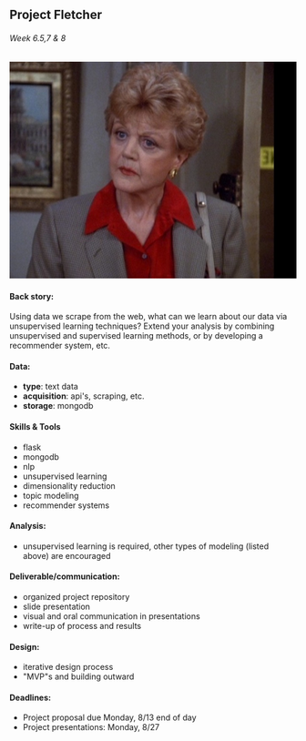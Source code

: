 ## Project Fletcher
###### Week 6.5,7 & 8

![](Fletcher.jpg)


#### Back story:

Using data we scrape from the web, what can we learn about our data via unsupervised
learning techniques?  Extend your analysis by combining unsupervised and supervised learning methods, or by developing a recommender system, etc.


#### Data:

 * **type**: text data
 * **acquisition**: api's, scraping, etc.
 * **storage**: mongodb


#### Skills & Tools

 * flask
 * mongodb
 * nlp
 * unsupervised learning
 * dimensionality reduction
 * topic modeling
 * recommender systems

#### Analysis:

 * unsupervised learning is required, other types of modeling (listed above) are encouraged


#### Deliverable/communication:

 * organized project repository
 * slide presentation
 * visual and oral communication in presentations
 * write-up of process and results


#### Design:

 * iterative design process
 * "MVP"s and building outward

#### Deadlines:

 * Project proposal due Monday, 8/13 end of day
 * Project presentations: Monday, 8/27

